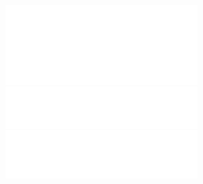 <div align="center">
        <img src="/metrics.plugin.isocalendar.svg" alt="isocalendar.halfyear">
</div>
<div align="center">
        <img src="/metrics.plugin.languages.svg">
</div>
<div align="center">
        <img src="/metrics.plugin.languages.recent.svg">
</div>
<!--<table>
  <tr>
    <td>
      <div align="center">
        <img src="/metrics.plugin.isocalendar.svg" alt="isocalendar.halfyear">
      </div>
    </td>
    <td>
      <div>
        <img src="/metrics.plugin.languages.svg">
      </div>
      <div>
        <img src="/metrics.plugin.languages.recent.svg">
      </div>
    </td>
  </tr>
</table>-->


<!--
**baitianyu-kun/baitianyu-kun** is a ✨ _special_ ✨ repository because its `README.md` (this file) appears on your GitHub profile.

Here are some ideas to get you started:

- 🔭 I’m currently working on ...
- 🌱 I’m currently learning ...
- 👯 I’m looking to collaborate on ...
- 🤔 I’m looking for help with ...
- 💬 Ask me about ...
- 📫 How to reach me: ...
- 😄 Pronouns: ...
- ⚡ Fun fact: ...

-->

